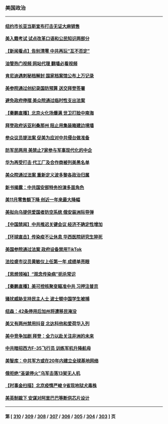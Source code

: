 ### 美国政治
---
#### [纽约市长亚当斯宣布打击无证大麻销售](../../pages/ncid1078159/n13885977.md?12161645) 
#### [美入籍考试 试点改革口语和公民知识两部分](../../pages/ncid1078159/n13885979.md?12161645) 
#### [【新闻看点】告别清零 中共再玩“互不否定”](../../pages/ncid1078159/n13885774.md?12161645) 
#### [油管热门视频 网站代理 翻墙必看视频](http://138.2.39.72:81/youtube.html?epic-marker?12161645)
#### [肯尼迪遇刺秘档解封 国家档案馆公布上万记录](../../pages/ncid1078159/n13885834.md?12161645) 
#### [美参院通过创纪录国防预算 送交拜登签署](../../pages/ncid1078159/n13885868.md?12161645) 
#### [避免政府停摆 美众院通过临时性支出法案](../../pages/ncid1078159/n13885828.md?12161645) 
#### [【秦鹏直播】北京火化场爆满 世卫打脸中南海](../../pages/ncid1078159/n13885779.md?12161645) 
#### [拜登政府诉亚利桑那州 阻止用集装箱建边境墙](../../pages/ncid1078159/n13885734.md?12161645) 
#### [参众议员提法案 促美为应对中共侵台做准备](../../pages/ncid1078159/n13885724.md?12161645) 
#### [防军民两用 美禁止7家参与军事现代化的中企](../../pages/ncid1078159/n13885725.md?12161645) 
#### [华为再受打击 代工厂及合作商被列美黑名单](../../pages/ncid1078159/n13885714.md?12161645) 
#### [美众院通过法案 重新定义波多黎各政治归属](../../pages/ncid1078159/n13885673.md?12161645) 
#### [新书揭露：中共国安部特务扮演多面角色](../../pages/ncid1078159/n13885682.md?12161645) 
#### [美11月零售额下降 创近一年来最大降幅](../../pages/ncid1078159/n13885613.md?12161645) 
#### [美拟向乌提供爱国者防空系统 俄安装洲际导弹](../../pages/ncid1078159/n13885482.md?12161645) 
#### [【中国禁闻】中共推迟关键会议 经济不确定性增加](../../pages/ncid1078159/n13884818.md?12161645) 
#### [【环球直击】传染疫不让休息 华西医院研究生猝死](../../pages/ncid1078159/n13884970.md?12161645) 
#### [美国参院通过法案 政府设备禁用TikTok](../../pages/ncid1078159/n13885050.md?12161645) 
#### [法拉盛市议员黄敏仪上任第一年 成绩单亮眼](../../pages/ncid1078159/n13885149.md?12161645) 
#### [【思想领袖】“观念传染病”扼杀常识](../../pages/ncid1078159/n13864375.md?12161645) 
#### [【秦鹏直播】美可控核聚变瞄准中共 习押注普京](../../pages/ncid1078159/n13884975.md?12161645) 
#### [骚扰威胁支持民主人士 波士顿中国学生被捕](../../pages/ncid1078159/n13884868.md?12161645) 
#### [纽森：42条停用后加州将遭移民淹没](../../pages/ncid1078159/n13885027.md?12161645) 
#### [美又有两州禁用抖音 北达科他和爱荷华入列](../../pages/ncid1078159/n13884988.md?12161645) 
#### [美中竞争加剧 拜登：全力以赴关注非洲的未来](../../pages/ncid1078159/n13884888.md?12161645) 
#### [中共暗招西方F-35飞行员 训练军机升降航母](../../pages/ncid1078159/n13884980.md?12161645) 
#### [美智库：中共军方或在20年内建立全球基地网络](../../pages/ncid1078159/n13884946.md?12161645) 
#### [俄拒绝“圣诞停火”乌军击落13架无人机](../../pages/ncid1078159/n13884844.md?12161645) 
#### [【时事金扫描】北京疫情严峻 9省现地狱犬毒株](../../pages/ncid1078159/n13884815.md?12161645) 
#### [美英制裁下 安谋对阿里巴巴等断供芯片设计](../../pages/ncid1078159/n13884840.md?12161645) 

---
#### 第 [ [310](./310.md?12161645) / [309](./309.md?12161645) / [308](./308.md?12161645) / [307](./307.md?12161645) / [306](./306.md?12161645) / [305](./305.md?12161645) / [304](./304.md?12161645) / [303](./303.md?12161645) ] 页
